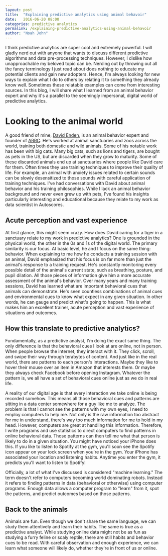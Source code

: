 ```yaml
---
layout: post
title:  "Explaining predictive analytics using animal behavoir"
date:   2016-06-20 08:00
categories: predictive analytics
permalink: /explaining-predictive-analytics-using-animal-behavoir
author: "Noah John"
---
```


I think predictive analytics are super cool and extremely powerful. I will gladly nerd out with anyone that wants to discuss different predictive algorithms and data pre-processing techniques. However, I dislike how unapproachable my beloved topic can be. Nerding out by throwing out all the fancy terminology I just read about does nothing to educate my potential clients and gain new adopters. Hence, I'm always looking for new ways to explain what I do to others by relating it to something they already know well. Sometimes these relatable examples can come from interesting sources.  In this blog, I will share what I learned from an animal behavior expert and why it's a parallel to the seemingly impersonal, digital world of predictive analytics. 

# Looking to the animal world
A good friend of mine, [David Enden][enden], is an animal behavior expert and founder of [ARRC][arrc]. He's worked at animal sanctuaries and zoos across the world, training both domestic and wild animals. Some of his notable work has been with big cats. Many big cats, such as lions and tigers, are bought as pets in the US, but are discarded when they grow to maturity. Some of these discarded animals end up at sanctuaries where people like David care for them. Often times they use training techniques to improve their quality of life. For example, an animal with anxiety issues related to certain sounds can be slowly desensitized to those sounds with careful application of training techniques. I've had conversations with David about animal behavior and his training philosophies. While I lack an animal behavior background and never even grew up with pets, I've found his insights particularly interesting and educational because they relate to my work as data scientist in Autoscores. 

## Acute perception and vast experience
At first glance, this might seem crazy. How does David caring for a tiger in a sanctuary relate to my work in predictive analytics? One is grounded in the physical world, the other in the 0s and 1s of the digital world. The primary similarity is our focus. At basic level, he and I focus on the same thing: behavior. When explaining to me how he conducts a training session with an animal, David emphasized that his focus is on far more than just the animal's response to a training request. He's constantly monitoring every possible detail of the animal's current state, such as breathing, posture, and pupil dilation. All those pieces of information give him a more accurate assessment of the animal's behavior. Over many years and many training sessions, David has learned what are important behavioral cues that animals can demonstrate. He's seen countless combinations of animal cues and environmental cues to know what expect in any given situation. In other words, he can gauge and predict what's going to happen. This is what makes him an excellent trainer, acute perception and vast experience of situations and outcomes.

## How this translate to predictive analytics?
Fundamentally, as a predictive analyst, I'm doing the exact same thing. The only difference is that the behavioral cues I look at are online, not in person. When people browse the internet, they interact with it. They click, scroll, and swipe their way through terabytes of content. And just like in the real world, there are patterns to each person's interactions. Maybe they like to hover their mouse over an item in Amazon that interests them. Or maybe they always check Facebook before opening Instagram. Whatever the pattern is, we all have a set of behavioral cues online just as we do in real life.

A reality of our digital age is that every interaction we take online is being recorded somehow. This means all those behavioral cues and patterns are sitting in a data center somewhere for a guy like me to analyze. The problem is that I cannot see the patterns with my own eyes, I need to employ computers to help me. Not only is the raw information too abstract for me in understand, there's way too much information for me to hold in my head.  However, computers are great at handling this information. Therefore, I write programs and use statistics to direct computers to find patterns in online behavioral data. Those patterns can then tell me what that person is likely to do in a given situation. You might have noticed your iPhone does this. If you like to listen to Spotify at the gym, you'll soon see the Spotify icon appear on your lock screen when you're in the gym. Your iPhone has associated your location and listening habits. Anytime you enter the gym, it predicts you'll want to listen to Spotify! 

Officially, a lot of what I've discussed is considered "machine learning." The term doesn't refer to computers becoming world dominating robots. Instead it refers to finding patterns in data (behavioral or otherwise) using computer programs. Enough data allows a computer program to "learn" from it, spot the patterns, and predict outcomes based on those patterns.

## Back to the animals
Animals are fun. Even though we don't share the same language, we can study them attentively and learn their habits. The same is true as a predictive analyst. While studying online data might not be as fun as studying a furry feline or scaly reptile, there are still habits and behavior cues to be read. With careful observation and enough experience, we can learn what someone will likely do, whether they're in front of us or online.  

[enden]: https://www.linkedin.com/in/david-enden-45b10966
[arrc]: http://www.arrcconsulting.com/